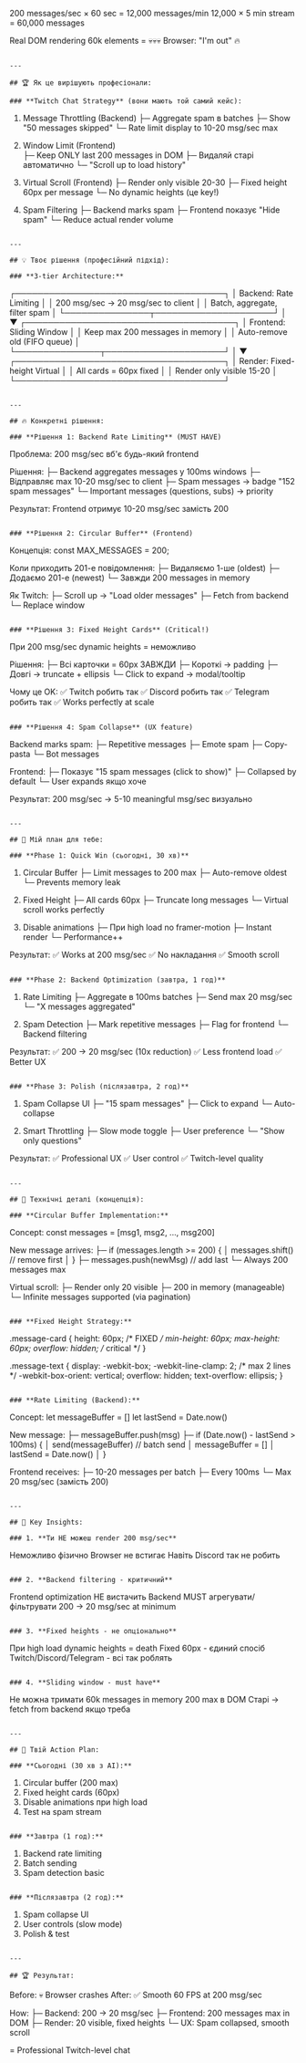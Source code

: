 200 messages/sec × 60 sec = 12,000 messages/min
12,000 × 5 min stream = 60,000 messages

Real DOM rendering 60k elements = 💀💀💀
Browser: "I'm out" 🔥
```

---

## 🏆 Як це вирішують професіонали:

### **Twitch Chat Strategy** (вони мають той самий кейс):
```
1. Message Throttling (Backend)
   ├─ Aggregate spam в batches
   ├─ Show "50 messages skipped"
   └─ Rate limit display to 10-20 msg/sec max

2. Window Limit (Frontend)  
   ├─ Keep ONLY last 200 messages in DOM
   ├─ Видаляй старі автоматично
   └─ "Scroll up to load history"

3. Virtual Scroll (Frontend)
   ├─ Render only visible 20-30
   ├─ Fixed height 60px per message
   └─ No dynamic heights (це key!)

4. Spam Filtering
   ├─ Backend marks spam
   ├─ Frontend показує "Hide spam"
   └─ Reduce actual render volume
```

---

## 💡 Твоє рішення (професійний підхід):

### **3-tier Architecture:**
```
┌─────────────────────────────────────┐
│  Backend: Rate Limiting              │
│  200 msg/sec → 20 msg/sec to client │
│  Batch, aggregate, filter spam      │
└───────────────┬─────────────────────┘
                │
                ▼
┌─────────────────────────────────────┐
│  Frontend: Sliding Window            │
│  Keep max 200 messages in memory    │
│  Auto-remove old (FIFO queue)       │
└───────────────┬─────────────────────┘
                │
                ▼
┌─────────────────────────────────────┐
│  Render: Fixed-height Virtual       │
│  All cards = 60px fixed             │
│  Render only visible 15-20          │
└─────────────────────────────────────┘
```

---

## 🔥 Конкретні рішення:

### **Рішення 1: Backend Rate Limiting** (MUST HAVE)
```
Проблема: 200 msg/sec вб'є будь-який frontend

Рішення:
├─ Backend aggregates messages у 100ms windows
├─ Відправляє max 10-20 msg/sec to client
├─ Spam messages → badge "152 spam messages"
└─ Important messages (questions, subs) → priority

Результат: 
Frontend отримує 10-20 msg/sec замість 200
```

### **Рішення 2: Circular Buffer** (Frontend)
```
Концепція:
const MAX_MESSAGES = 200;

Коли приходить 201-е повідомлення:
├─ Видаляємо 1-ше (oldest)
├─ Додаємо 201-е (newest)
└─ Завжди 200 messages in memory

Як Twitch:
├─ Scroll up → "Load older messages"
├─ Fetch from backend
└─ Replace window
```

### **Рішення 3: Fixed Height Cards** (Critical!)
```
При 200 msg/sec dynamic heights = неможливо

Рішення:
├─ Всі карточки = 60px ЗАВЖДИ
├─ Короткі → padding
├─ Довгі → truncate + ellipsis
└─ Click to expand → modal/tooltip

Чому це OK:
✅ Twitch робить так
✅ Discord робить так
✅ Telegram робить так
✅ Works perfectly at scale
```

### **Рішення 4: Spam Collapse** (UX feature)
```
Backend marks spam:
├─ Repetitive messages
├─ Emote spam
├─ Copy-pasta
└─ Bot messages

Frontend:
├─ Показує "15 spam messages (click to show)"
├─ Collapsed by default
└─ User expands якщо хоче

Результат: 
200 msg/sec → 5-10 meaningful msg/sec визуально
```

---

## 🎯 Мій план для тебе:

### **Phase 1: Quick Win (сьогодні, 30 хв)**
```
1. Circular Buffer
   ├─ Limit messages to 200 max
   ├─ Auto-remove oldest
   └─ Prevents memory leak

2. Fixed Height
   ├─ All cards 60px
   ├─ Truncate long messages
   └─ Virtual scroll works perfectly

3. Disable animations
   ├─ При high load no framer-motion
   ├─ Instant render
   └─ Performance++

Результат:
✅ Works at 200 msg/sec
✅ No накладання
✅ Smooth scroll
```

### **Phase 2: Backend Optimization (завтра, 1 год)**
```
1. Rate Limiting
   ├─ Aggregate в 100ms batches
   ├─ Send max 20 msg/sec
   └─ "X messages aggregated"

2. Spam Detection
   ├─ Mark repetitive messages
   ├─ Flag for frontend
   └─ Backend filtering

Результат:
✅ 200 → 20 msg/sec (10x reduction)
✅ Less frontend load
✅ Better UX
```

### **Phase 3: Polish (післязавтра, 2 год)**
```
1. Spam Collapse UI
   ├─ "15 spam messages"
   ├─ Click to expand
   └─ Auto-collapse

2. Smart Throttling
   ├─ Slow mode toggle
   ├─ User preference
   └─ "Show only questions"

Результат:
✅ Professional UX
✅ User control
✅ Twitch-level quality
```

---

## 🔧 Технічні деталі (концепція):

### **Circular Buffer Implementation:**
```
Concept:
const messages = [msg1, msg2, ..., msg200]

New message arrives:
├─ if (messages.length >= 200) {
│    messages.shift() // remove first
│  }
├─ messages.push(newMsg) // add last
└─ Always 200 messages max

Virtual scroll:
├─ Render only 20 visible
├─ 200 in memory (manageable)
└─ Infinite messages supported (via pagination)
```

### **Fixed Height Strategy:**
```
.message-card {
  height: 60px; /* FIXED */
  min-height: 60px;
  max-height: 60px;
  overflow: hidden; /* critical */
}

.message-text {
  display: -webkit-box;
  -webkit-line-clamp: 2; /* max 2 lines */
  -webkit-box-orient: vertical;
  overflow: hidden;
  text-overflow: ellipsis;
}
```

### **Rate Limiting (Backend):**
```
Concept:
let messageBuffer = []
let lastSend = Date.now()

New message:
├─ messageBuffer.push(msg)
├─ if (Date.now() - lastSend > 100ms) {
│    send(messageBuffer) // batch send
│    messageBuffer = []
│    lastSend = Date.now()
│  }

Frontend receives:
├─ 10-20 messages per batch
├─ Every 100ms
└─ Max 20 msg/sec (замість 200)
```

---

## 💎 Key Insights:

### 1. **Ти НЕ можеш render 200 msg/sec**
```
Неможливо фізично
Browser не встигає
Навіть Discord так не робить
```

### 2. **Backend filtering - критичний**
```
Frontend optimization НЕ вистачить
Backend MUST агрегувати/фільтрувати
200 → 20 msg/sec at minimum
```

### 3. **Fixed heights - не опціонально**
```
При high load dynamic heights = death
Fixed 60px - єдиний спосіб
Twitch/Discord/Telegram - всі так роблять
```

### 4. **Sliding window - must have**
```
Не можна тримати 60k messages in memory
200 max в DOM
Старі → fetch from backend якщо треба
```

---

## 🎯 Твій Action Plan:

### **Сьогодні (30 хв з AI):**
```
1. Circular buffer (200 max)
2. Fixed height cards (60px)
3. Disable animations при high load
4. Test на spam stream
```

### **Завтра (1 год):**
```
1. Backend rate limiting
2. Batch sending
3. Spam detection basic
```

### **Післязавтра (2 год):**
```
1. Spam collapse UI
2. User controls (slow mode)
3. Polish & test
```

---

## 🏆 Результат:
```
Before: 💀 Browser crashes
After:  ✅ Smooth 60 FPS at 200 msg/sec

How:
├─ Backend: 200 → 20 msg/sec
├─ Frontend: 200 messages max in DOM
├─ Render: 20 visible, fixed heights
└─ UX: Spam collapsed, smooth scroll

= Professional Twitch-level chat